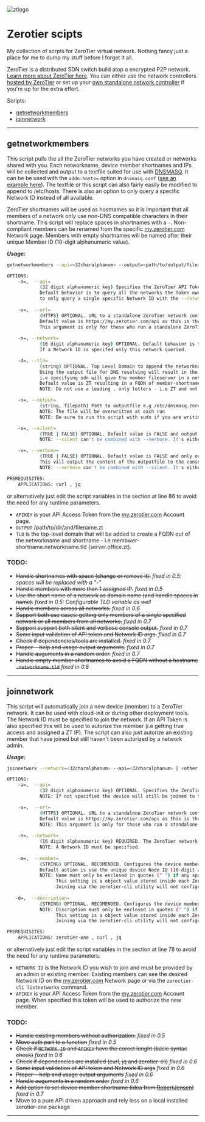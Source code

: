 ![ztlogo][ztlogo]
# Zerotier scipts
My collection of scrpts for ZeroTier virtual network.
Nothing fancy just a place for me to dump my stuff before I forget it all.

ZeroTier is a distributed SDN switch build atop a encrypted P2P network. [Learn more about ZeroTier here](https://www.zerotier.com/about/). You can either use the network controllers [hosted by ZeroTier](https://my.zerotier.com/) or set up your [own standalone network controller](https://key-networks.com/ztncui/) if you're up for the extra effort.

Scripts:
  * [getnetworkmembers](#getnetworkmembers)
  * [joinnetwork](#joinnetwork)

---

## getnetworkmembers
This script pulls the all the ZeroTier networks you have created or networks shared with you. Each networkname, device member shortnames and IPs will be collected and output to a textfile suited for use with [DNSMASQ](http://www.thekelleys.org.uk/dnsmasq/doc.html). It can be be used with the `addn-hosts=` option in `dnsmasq.conf` ([see an example here](https://github.com/KimTholstorf/zerotier-scripts/blob/master/dnsmasq/dnsmasq.conf)). The textfile or this script can also fairly easily be modified to append to /etc/hosts. There is also an option to only query a specific Network ID instead of all available.

ZeroTier shortnames will be used as hostnames so it is important that all members of a network only use non-DNS compatible characters in their shortname. This script will replace spaces in shortnames with a `-`. Non-compliant members can be renamed from the specific [my.zerotier.com](https://my.zerotier.com/) Network page. Members with empty shortnames will be named after their unique Member ID (10-digit alphanumeric value).

***Usage:***
```sh
getnetworkmembers --api=<32charalphanum> --output=<path/to/output/file>

OPTIONS:
    -a=,  --api=                        
            (32 digit alphanumeric key) Specifies the ZeroTier API Token (account) to query the API for netorks and members. 
            Default behavior is to query all the networks the Token owner are member off or networks shared with. This behavior can be changed 
            to only query a single specific Network ID with the --network argument.
 
    -u=,  --url=                        
            (HTTPS) OPTIONAL. URL to a standalone ZeroTier network controller API (Moon). 
            Default value is https://my.zerotier.com/api as this is the public network controller default configured in every ZeroTier client.
            This argument is only for those who run a standalone ZeroTier network controller.
     
    -n=, --network=
            (16 digit alphanumeric key) OPTIONAL. Default behavior is to query all available networks.
            If a Network ID is specifed only this network queried. 

    -d=, --tld=                          
            (string) OPTIONAL. Top Level Domain to append the networkname in the outputfile - e.g sdn, zero, net, etc...
            Using the output file for DNS resolving will result in the members having a FQDN of member-shortname.networkname.tld
            i.e specifying sdn will give the member fileserver in a network named home the FQDN of fileserver.home.sdn. 
            Default value is ZT resulting in a FQDN of member-shortname.networkname.zt
            NOTE: Do not use a leading . only letters - i.e ZT and not .ZT

    -o=, --output=
            (string, filepath) Path to outputfile e.g /etc/dnsmasq.zerotier.
            NOTE: The file will be overwritten at each run
            NOTE: Be sure to run ths script with sudo if you are writing to a file outside your oen HOMEDIR. 

    -s=, --silent=
            (TRUE | FALSE) OPTIONAL. Default value is FALSE and output status to to console. 
            NOTE: --silent can't be combined with --verbose. It's either or.

    -v=, --verbose=
            (TRUE | FALSE) OPTIONAL. Default value is FALSE and only output status to to console.
            This vill output the content of the outputfile to the console. 
            NOTE: --verbose can't be combined with --silent. It's either or.

PREREQUISITES:
    APPLICATIONS: curl , jq
```
or alternatively just edit the script variables in the section at line 86 to avoid the need for any runtime parameters.
* `APIKEY` is your API Access Token from the [my.zerotier.com](https://my.zerotier.com/) Account page.
* `OUTPUT` /path/to/dir/and/filename.zt
* `TLD` is the top-level domain that will be added to create a FQDN out of the networkname and shortname - i.e membwer-shortname.networkname.tld (server.office.zt).

### TODO:
* ~~Handle shortnames with space (change or remove it).~~ *fixed in 0.5: spaces will be replaced with a "-"*
* ~~Handle members with more than 1 assigned IP.~~ *fixed in 0.5*
* ~~Use the short name of a network as domain name (and handle spaces in name).~~ *fixed in 0.5: Configurable TLD variable as well*
* ~~Handle members across all networks.~~ *fixed in 0.6*
* ~~Support both use cases: getting only members of a single specified network or all members from all networks.~~ *fixed in 0.7* 
* ~~Support support both silent and verbose console output.~~ *fixed in 0.7* 
* ~~Some input validation of API token and Network ID args.~~ *fixed in 0.7*
* ~~Check if dependencies/tools are installed.~~ *fixed in 0.7*
* ~~Proper --help and usage output arguments.~~ *fixed in 0.7*
* ~~Handle auguments in a random order.~~ *fixed in 0.7* 
* ~~Handle empty member shortnames to avoid a FQDN without a hostname `.networkname.tld`~~ *fixed in 0.8*

---

## joinnetwork
This script will automatically join a new device (member) to a ZeroTier network. It can be used with cloud-init or during other deployment tools.
The Network ID must be specified to join the network. If an API Token is also specified this will be used to autorize the member (i.e getting true access and assigned a ZT IP). The script can also just autorize an existing member that have joined but still haven't been autorized by a network admin.

***Usage:***
```sh
joinnetwork --network=<32charalphanum> --api=<32charalphanum> [ <other options: see below> ]

OPTIONS:
    -a=,  --api=                        
            (32 digit alphanumeric key) OPTIONAL. Specifies the ZeroTier API Token (account) to authorize the new device member (i.e allow traffic with other members and get an IP assigned).
            NOTE: If not specified the device will still be joined to the network, but not able to communitate with other devices until authorized by an admin or by running this script with the --api option. 

    -u=,  --url=                        
            (HTTPS) OPTIONAL. URL to a standalone ZeroTier network controller API (Moon). 
            Default value is https://my.zerotier.com/api as this is the public network controller default configured in every ZeroTier client.
            NOTE: This argument is only for those who run a standalone ZeroTier network controller.
     
    -n=, --network=
            (16 digit alphanumeric key) REQUIRED. The ZeroTier network (Network ID) to join.
            NOTE: A Network ID must be specified.  
    
    -m=,  --member=                        
            (STRING) OPTIONAL. RECOMENDED. Configures the device member shortname used by this client for the specific ZeroTier network. 
            Default action is use the unique device Node ID (10-digit alphanumeric) as member shortname. Use this option to set a more recognizable value.
            NOTE: Name must only be enclosed in quotes (" ") if any spaces are used. . Though spaces will for DNS compability be replaced with dashes (-).
                  This setting is a object value stored inside each ZeroTier network. As a client its therefore possible to use a diffrent short name inside each network.
                  Joining via the zerotier-cli utility will not configure any shortname and leave an empty value. This can cause problems if pulling data for DNS use.
 
   -d=,  --description=                        
            (STRING) OPTIONAL. RECOMENDED. Configures the device member description field for this client.
            NOTE: Discription must only be enclosed in quotes (" ") if any spaces are used. 
                  This setting is a object value stored inside each ZeroTier network. As a client its therefore possible to use a diffrent description field inside each network.
                  Joining via the zerotier-cli utility will not configure any description and leave an empty value.

PREREQUISITES:
    APPLICATIONS: zerotier-one , curl , jq
```
or alternatively just edit the script variables in the section at line 78 to avoid the need for any runtime parameters.
* `NETWORK ID` is the Network ID you wish to join and must be provided by an admin or existing member. Existing members can see the desired Network ID on the [my.zerotier.com](https://my.zerotier.com/) Network page or via the `zeroctier-cli listnetworks` command.
* `APIKEY` is your API Access Token from the [my.zerotier.com](https://my.zerotier.com/) Account page. When specified this token will be used to authorize the new member. 

### TODO:
* ~~Handle existing members without authorization.~~ *fixed in 0.5*
* ~~Move auth part to a function~~ *fixed in 0.5*
* ~~Check if `NETWORK ID` and `APIKEY` have the corect lenght (basic syntac check)~~ *fixed in 0.6*
* ~~Check if dependencies are installed (curl, jq and zerotier-cli)~~ *fixed in 0.6*
* ~~Some input validation of API token and Network ID args~~ *fixed in 0.6*
* ~~Proper --help and usage output arguments~~ *fixed in 0.6*
* ~~Handle auguments in a random order~~ *fixed in 0.6*
* ~~Add option to set device member shortname (idea from [RobertJensen](https://github.com/rhjensen79))~~ *fixed in 0.7*
* Move to a pure API driven approach and rely less on a local installed zerotier-one package

---

[ztlogo]: https://upload.wikimedia.org/wikipedia/en/thumb/f/f1/ZeroTier_Logo.png/150px-ZeroTier_Logo.png